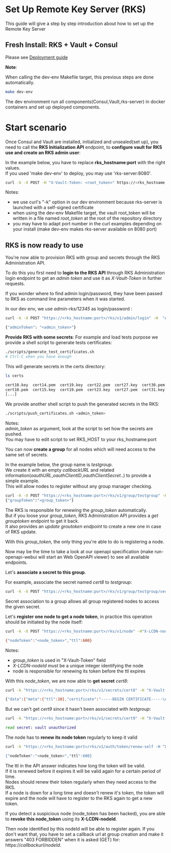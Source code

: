 # Set Up Remote Key Server (RKS)
This guide will give a step by step introduction about how to set up the Remote Key Server

## Fresh Install: RKS + Vault + Consul

Please see [Deployment guide](../deploy/Deploy.md)

**Note**: 

When calling the dev-env Makefile target, this previous steps are done automatically.

```bash
make dev-env
```
The dev environment run all components(Consul,Vault,rks-server) in docker containers and set up deployed components.

# Start scenario

Once Consul and Vault are installed, initialized and unsealed(set up), you need to call the **RKS Initialization API** endpoint, to **configure vault for RKS use and create an RKS admin user**:

In the example below, you have to replace **rks_hostname:port** with the right values.  
If you used 'make dev-env' to deploy, you may use 'rks-server:8080'.  


```bash
curl -k -X POST -H "X-Vault-Token: <root_token>" https://<rks_hostname:port>/rks/v1/init
```

Notes:
- we use curl's "-k" option in our dev environment because rks-server is launched with a self-signed certificate  
- when using the dev-env Makefile target, the vault root_token will be written in a file named *root_token* at the root of the repository directory  
- you may have to adapt port number in the curl examples depending on your install (make dev-env makes rks-server available on 8080 port)  

## RKS is now ready to use  

You're now able to provision RKS with group and secrets through the RKS Administration API.  

To do this you first need to **login to the RKS API** through RKS Administration login endpoint to get an *admin token* and use it as *X-Vault-Token* in further requests.  

If you wonder where to find admin login/password, they have been passed to RKS as command line parameters when it was started.  

In our dev env, we use *admin-rks/12345* as login/password :  

```bash
curl -k -X POST "https://<rks_hostname:port>/rks/v1/admin/login" -H  "Accept: application/json" -H  "Content-Type: application/json" -d "{\"login\":\"admin-rks\",\"password\":\"12345\"}"  

{"adminToken": "<admin_token>"}  
```

**Provide RKS with some secrets**:
For example and load tests purpose we provide a shell script to generate tests certificates:

```bash
./scripts/generate_test_certificates.sh
# Ctrl-C when you have enough
```

This will generate secrets in the certs directory:

```bash
ls certs

cert10.key  cert14.pem  cert19.key  cert22.pem  cert27.key  cert30.pem  cert35.key  cert39.pem  cert43.key  cert47.pem  cert51.key  cert55.pem  cert5.key  cert9.pem
cert10.pem  cert15.key  cert19.pem  cert23.key  cert27.pem  cert31.key  cert35.pem  cert3.key   cert43.pem  cert48.key  cert51.pem  cert56.key  cert5.pem  rks_CA.pem
[...]
```

We provide another shell script to push the generated secrets in the RKS:

```bash
./scripts/push_certificates.sh <admin_token>
```

Notes:  
*admin_token* as argument, look at the script to set how the secrets are pushed.  
You may have to edit script to set RKS_HOST to your rks_hostname:port  

You can now **create a group** for all nodes which will need access to the same set of secrets.  

In the example below, the group name is *testgroup*.  
We create it with an empty *callbackURL* and related information(*oauthURL*,*oauthClientID*,*oauthClientSecret*..) to provide a simple example.  
This will allow nodes to register without any group manager checking.  

```bash
curl -k -X POST "https://<rks_hostname:port>/rks/v1/group/testgroup" -H "X-Vault-Token: <admin_token>" -H  "accept: application/json" -H  "Content-Type: application/json" -d "{\"callbackURL\":\"\",\"oauthURL\":\"\",\"oauthClientID\":\"\",\"oauthClientSecret\":\"\"}"
{"groupToken":"<group_token>"}
```

The RKS is responsible for renewing the *group_token* automatically.  
But if you loose your *group_token*, RKS Administration API provides a *get grouptoken* endpoint to get it back.  
It also provides an *update groutoken endpoint* to create a new one in case of RKS update.  

With this *group_token*, the only thing you're able to do is registering a node.  

Now may be the time to take a look at our openapi specification (make run-openapi-webui will start an Web OpenAPI viewer) to see all available endpoints.  

Let's **associate a secret to this group**.  

For example, associate the secret named *cert8* to *testgroup*:  
```bash
curl -k -X POST "https://<rks_hostname:port>/rks/v1/group/testgroup/secrets/cert8" -H "X-Vault-Token: <admin_token>" -H  "accept: application/json" -H  "Content-Type: application/json"
```

Secret association to a group allows all group registered nodes to access the given secret.  

Let's **register one node to get a node token**, in practice this operation should be initiated by the node itself:  

```bash
curl -k -X POST "https://<rks_hostname:port>/rks/v1/node" -H"X-LCDN-nodeId: 1" -H "X-Vault-Token: <group_token>" -H  "accept: application/json" -H  "Content-Type: application/json"

{"nodeToken":"<node_token>","ttl":600}
```

Notes:  
- *group_token* is used in "X-Vault-Token" field  
- *X-LCDN-nodeId* must be a unique integer identifying the node  
- node is responsible for renewing its token before the ttl expires  

With this *node_token*, we are now able to **get secret** *cert8*:

```bash
curl -k "https://<rks_hostname:port>/rks/v1/secrets/cert8" -H "X-Vault-Token: <node_token>"

{"data":{"meta":{"ttl":10},"certificate":"-----BEGIN CERTIFICATE-----\n[...]-----END CERTIFICATE-----\n","private_key":"-----BEGIN PRIVATE KEY-----[...]-----END PRIVATE KEY-----\n"}}
```

But we can't get *cert9* since it hasn't been associated with *testgroup*:
```bash
curl -k "https://<rks_hostname:port>/rks/v1/secrets/cert9" -H "X-Vault-Token: <node_token>"

read secret: vault unauthorized
```

The node has to **renew its node token** regularly to keep it valid
```bash
curl -k "https://<rks_hostname:port>/rks/v1/auth/token/renew-self -H "X-Vault-Token: <node_token>"

{"nodeToken":"<node_token>","ttl":600}
```

The ttl in the API answer indicates how long the token will be valid.  
If it is renewed before it expires it will be valid again for a certain period of time.  
Nodes should renew their token regularly when they need access to the RKS.  
If a node is down for a long time and doesn't renew it's token, the token will expire and the node will have to register to the RKS again to get a new token.  

If you detect a suspicious node (node_token has been hacked), you are able to **revoke this node_token** using its **X-LCDN-nodeId**.  

Then node identified by this nodeId will be able to register again. If you don't want that, you have to set a callback url at group creation and make it answers "403 FORBIDDEN" when it is asked (GET) for:  
https://*callbackurl*/*nodeId*.  
  
  
  
